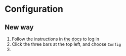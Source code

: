 # Configuration
## New way
1. Follow the instructions in [the docs](auth) to log in
2. Click the three bars at the top left, and choose `Config`
3. 
<!--stackedit_data:
eyJoaXN0b3J5IjpbMTM2MDI2MzE2MCwtMTMxMTE3OTM0NF19
-->